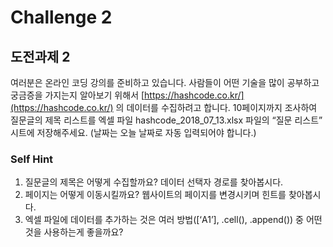 # Challenge 2

## 도전과제 2

여러분은 온라인 코딩 강의를 준비하고 있습니다. 사람들이 어떤 기술을 많이 공부하고 궁금증을 가지는지 알아보기 위해서 [https://hashcode.co.kr/](https://hashcode.co.kr/) 의 데이터를 수집하려고 합니다. 10페이지까지 조사하여 질문글의 제목 리스트를 엑셀 파일 hashcode\_2018\_07\_13.xlsx 파일의 “질문 리스트” 시트에 저장해주세요. \(날짜는 오늘 날짜로 자동 입력되어야 합니다.\)

### Self Hint

1. 질문글의 제목은 어떻게 수집할까요? 데이터 선택자 경로를 찾아봅시다.
2. 페이지는 어떻게 이동시킬까요? 웹사이트의 페이지를 변경시키며 힌트를 찾아봅시다.
3. 엑셀 파일에 데이터를 추가하는 것은 여러 방법\(\[‘A1’\], .cell\(\), .append\(\)\) 중 어떤 것을 사용하는게 좋을까요?

